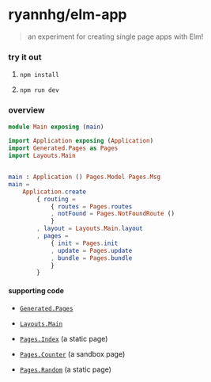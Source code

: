 # ryannhg/elm-app
> an experiment for creating single page apps with Elm!


### try it out

1. `npm install`

1. `npm run dev`


### overview

```elm
module Main exposing (main)

import Application exposing (Application)
import Generated.Pages as Pages
import Layouts.Main


main : Application () Pages.Model Pages.Msg
main =
    Application.create
        { routing =
            { routes = Pages.routes
            , notFound = Pages.NotFoundRoute ()
            }
        , layout = Layouts.Main.layout
        , pages =
            { init = Pages.init
            , update = Pages.update
            , bundle = Pages.bundle
            }
        }
```

#### supporting code

- [`Generated.Pages`](./example/src/Generated/Pages.elm)

- [`Layouts.Main`](./example/src/Layouts/Main.elm)

- [`Pages.Index`](./example/src/Pages/Index.elm) (a static page)

- [`Pages.Counter`](./example/src/Pages/Counter.elm) (a sandbox page)

- [`Pages.Random`](./example/src/Pages/Random.elm) (a static page)